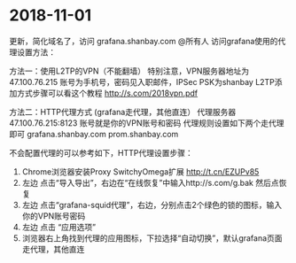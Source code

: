 # 2018-11-01
更新，简化域名了，访问 grafana.shanbay.com @所有人 
访问grafana使用的代理设置方法：

方法一：使用L2TP的VPN（不能翻墙）
特别注意，VPN服务器地址为47.100.76.215
账号为手机号，密码见入职邮件，IPSec PSK为shanbay
L2TP添加方式步骤可以看这个教程 http://s.com/2018vpn.pdf

方法二：HTTP代理方式 (grafana走代理，其他直连）
代理服务器47.100.76.215:8123
账号就是你的VPN账号和密码
代理规则设置如下两个走代理即可
grafana.shanbay.com
prom.shanbay.com

不会配置代理的可以参考如下，HTTP代理设置步骤：
1. Chrome浏览器安装Proxy SwitchyOmega扩展 http://t.cn/EZUPv85
2. 左边 点击“导入导出”，右边在“在线恢复”中输入http://s.com/g.bak 然后点恢复
3. 左边 点击“grafana-squid代理”，右边，分别点击2个绿色的锁的图标，输入你的VPN账号密码
4. 左边 点击 “应用选项”
5. 浏览器右上角找到代理的应用图标，下拉选择“自动切换”，默认grafana页面走代理，其他直连
